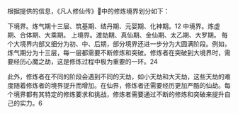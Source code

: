 根据提供的信息，《凡人修仙传》中的修炼境界划分如下：

下境界。炼气期十三层、筑基期、结丹期、元婴期、化神期。12
中境界。炼虚期、合体期、大乘期。
上境界。渡劫期、真仙期、金仙期、太乙期、大罗期。
每个大境界内部又细分为初、中、后期，部分境界还进一步分为大圆满阶段。例如，炼气期分为十三层，每一层都需要不断修炼和突破。修炼者在突破到大境界时，需要经历心魔之劫，这是修炼过程中极为重要的一环。24

此外，修炼者在不同的阶段会遇到不同的天劫，如小天劫和大天劫，这些天劫的难度随着修炼者的境界提升而增加。在仙界，修炼者还需要经历更加严酷的仙劫。每个境界都有其特定的修炼要求和挑战，修炼者需要通过不断的修炼和突破来提升自己的实力。6
